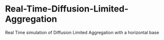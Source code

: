 # Real-Time-Diffusion-Limited-Aggregation
Real Time simulation of Diffusion Limited Aggregation with a horizontal base
